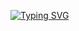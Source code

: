 [![Typing SVG](https://readme-typing-svg.herokuapp.com?color=%2336BCF7&lines=Alexander+Raisov)](https://git.io/typing-svg)
